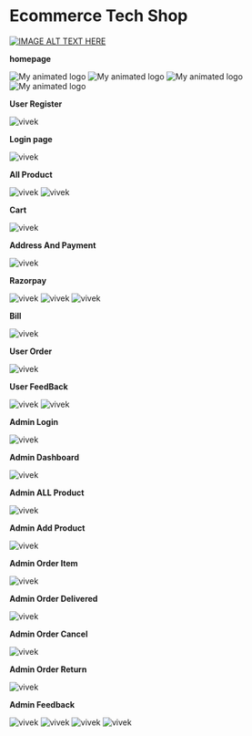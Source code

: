 # Ecommerce Tech Shop

[![IMAGE ALT TEXT HERE](https://img.youtube.com/vi/b60U1tl0C6g/0.jpg)](https://www.youtube.com/watch?v=b60U1tl0C6g)

<b>homepage</b>

![My animated logo](image/home1.PNG)
![My animated logo](image/home2.PNG)
![My animated logo](image/home3.PNG)
![My animated logo](image/home4.PNG)


<b>User Register </b>


![vivek](image/register.PNG)

<b>Login page</b>

![vivek](image/login.PNG)

<b>All Product</b>

![vivek](image/pr1.PNG)
![vivek](image/pr2.PNG)

<b>Cart</b>

![vivek](image/cart.PNG)

<b>Address And Payment</b>

![vivek](image/address.PNG)

<b>Razorpay</b>

![vivek](image/razorpay.PNG)
![vivek](image/pay.PNG)
![vivek](image/success.PNG)

<b>Bill</b>

![vivek](image/bill.PNG)

<b>User Order</b>

![vivek](image/useroerder.PNG)

<b>User FeedBack</b>

![vivek](image/msg.PNG)
![vivek](image/mss.PNG)

<b>Admin Login</b>

![vivek](image/adminlogin.PNG)

<b>Admin Dashboard</b>

![vivek](image/admindash.PNG)

<b>Admin ALL Product</b>

![vivek](image/allproduct.PNG)

<b>Admin Add Product</b>

![vivek](image/addproduct.PNG)

<b>Admin Order Item</b>

![vivek](image/order.PNG)

<b>Admin Order Delivered</b>

![vivek](image/deliver.PNG)

<b>Admin Order Cancel</b>

![vivek](image/cancel.PNG)

<b>Admin Order Return</b>

![vivek](image/return.PNG)

<b>Admin Feedback</b>

![vivek](image/msg1.PNG)
![vivek](image/msg2.PNG)
![vivek](image/msgadmin.PNG)
![vivek](image/msgsent.PNG)
